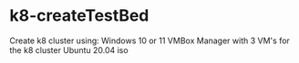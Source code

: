 # k8-createTestBed
Create k8 cluster using:
Windows 10 or 11
VMBox Manager with 3 VM's for the k8 cluster
Ubuntu 20.04 iso
